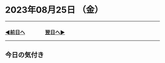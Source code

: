 # 2023年08月25日 （金）

---

### [◀️前日へ](https://github.com/yuasys/chatty-journal/blob/main/2023/08/2023-08-24.md)&emsp;&emsp;&emsp;&emsp;[翌日へ▶️](https://github.com/yuasys/chatty-journal/blob/main/2023/08/2023-08-26.md)

---

## 今日の気付き
